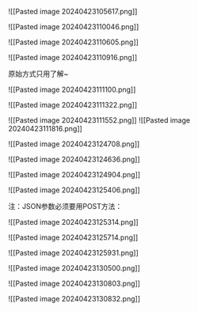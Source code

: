 ![[Pasted image 20240423105617.png]]

![[Pasted image 20240423110046.png]]

![[Pasted image 20240423110605.png]]

![[Pasted image 20240423110916.png]]

原始方式只用了解~

![[Pasted image 20240423111100.png]]

![[Pasted image 20240423111322.png]]

![[Pasted image 20240423111552.png]]
![[Pasted image 20240423111816.png]]

![[Pasted image 20240423124708.png]]

![[Pasted image 20240423124636.png]]

![[Pasted image 20240423124904.png]]

![[Pasted image 20240423125406.png]]

注：JSON参数必须要用POST方法：

![[Pasted image 20240423125314.png]]

![[Pasted image 20240423125714.png]]

![[Pasted image 20240423125931.png]]

![[Pasted image 20240423130500.png]]

![[Pasted image 20240423130803.png]]

![[Pasted image 20240423130832.png]]


